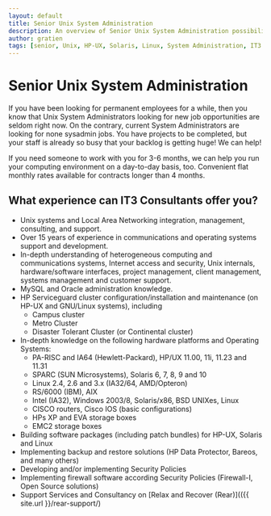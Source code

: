 ```yaml
---
layout: default
title: Senior Unix System Administration
description: An overview of Senior Unix System Administration possibilities
author: gratien
tags: [senior, Unix, HP-UX, Solaris, Linux, System Administration, IT3 Consultants]
---
```


# Senior Unix System Administration

If you have been looking for permanent employees for a while, then you know that Unix System Administrators looking for new job opportunities are seldom right now. On the contrary, current System Administrators are looking for none sysadmin jobs. You have projects to be completed, but your staff is already so busy that your backlog is getting huge! We can help!

If you need someone to work with you for 3-6 months, we can help you run your computing environment on a day-to-day basis, too. Convenient flat monthly rates available for contracts longer than 4 months.

## What experience can IT3 Consultants offer you?

 * Unix systems and Local Area Networking integration, management, consulting, and support.
 * Over 15 years of experience in communications and operating systems support and development.
 * In-depth understanding of heterogeneous computing and communications systems, Internet access and security, Unix internals, hardware/software interfaces, project management, client management, systems management and customer support.
 * MySQL and Oracle administration knowledge.
 * HP Serviceguard cluster configuration/installation and maintenance (on HP-UX and GNU/Linux systems), including
   - Campus cluster
   - Metro Cluster
   - Disaster Tolerant Cluster (or Continental cluster)
 * In-depth knowledge on the following hardware platforms and Operating Systems:
   - PA-RISC and IA64 (Hewlett-Packard), HP/UX  11.00, 11i, 11.23 and 11.31
   - SPARC (SUN Microsystems), Solaris 6, 7, 8, 9 and 10
   - Linux 2.4, 2.6 and 3.x (IA32/64, AMD/Opteron)
   - RS/6000 (IBM), AIX
   - Intel (IA32), Windows 2003/8, Solaris/x86, BSD UNIXes, Linux
   - CISCO routers, Cisco IOS (basic configurations)
   - HPs XP and EVA storage boxes
   - EMC2 storage boxes
 * Building software packages (including patch bundles) for HP-UX, Solaris and Linux
 * Implementing backup and restore solutions (HP Data Protector, Bareos, and many others)
 * Developing and/or implementing Security Policies
 * Implementing firewall software according Security Policies (Firewall-I, Open Source solutions)
 * Support Services and Consultancy on [Relax and Recover (Rear)](({{ site.url }}/rear-support/)
